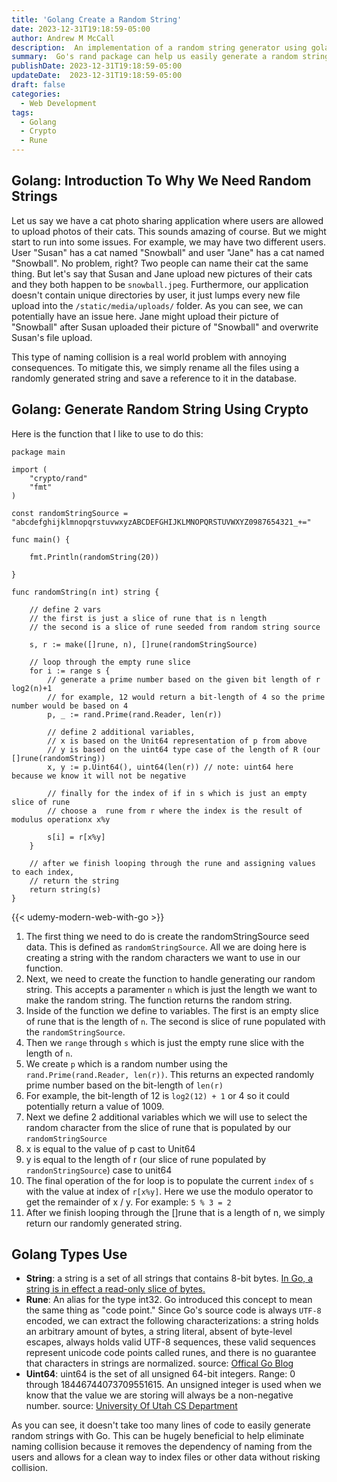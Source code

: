 ```yaml
---
title: 'Golang Create a Random String'
date: 2023-12-31T19:18:59-05:00
author: Andrew M McCall
description:  An implementation of a random string generator using golang's rand package and an empty slice of rune.
summary:  Go's rand package can help us easily generate a random string for when we need to ensure uniqueness with naming in our applicaton. We walkthrough the process of generating a random string using golang. 
publishDate: 2023-12-31T19:18:59-05:00
updateDate:  2023-12-31T19:18:59-05:00
draft: false
categories:
  - Web Development
tags:
  - Golang  
  - Crypto
  - Rune
---
```



## Golang: Introduction To Why We Need Random Strings

Let us say we have a cat photo sharing application where users are allowed to upload photos of their cats.  This sounds amazing of course. But we might start to run into some issues. For example, we may have two different users.  User "Susan" has a cat named "Snowball" and user "Jane" has a cat named "Snowball".  No problem, right? Two people can name their cat the same thing.  But let's say that Susan and Jane upload new pictures of their cats and they both happen to be `snowball.jpeg`.  Furthermore, our application doesn't contain unique directories by user, it just lumps every new file upload into the `/static/media/uploads/` folder.  As you can see, we can potentially have an issue here.  Jane might upload their picture of "Snowball" after Susan uploaded their picture of "Snowball" and overwrite Susan's file upload.  

This type of naming collision is a real world problem with annoying consequences.  To mitigate this, we simply rename all the files using a randomly generated string and save a reference to it in the database.  

## Golang: Generate Random String Using Crypto

Here is the function that I like to use to do this: 

```
package main

import (
	"crypto/rand"
	"fmt"
)

const randomStringSource = "abcdefghijklmnopqrstuvwxyzABCDEFGHIJKLMNOPQRSTUVWXYZ0987654321_+="

func main() {

	fmt.Println(randomString(20))

}

func randomString(n int) string {

	// define 2 vars
	// the first is just a slice of rune that is n length
	// the second is a slice of rune seeded from random string source

	s, r := make([]rune, n), []rune(randomStringSource)

	// loop through the empty rune slice
	for i := range s {
		// generate a prime number based on the given bit length of r log2(n)+1
		// for example, 12 would return a bit-length of 4 so the prime number would be based on 4
		p, _ := rand.Prime(rand.Reader, len(r))

		// define 2 additional variables,
		// x is based on the Unit64 representation of p from above
		// y is based on the uint64 type case of the length of R (our []rune(randomString))
		x, y := p.Uint64(), uint64(len(r)) // note: uint64 here because we know it will not be negative

		// finally for the index of if in s which is just an empty slice of rune
		// choose a  rune from r where the index is the result of modulus operationx x%y

		s[i] = r[x%y]
	}

	// after we finish looping through the rune and assigning values to each index,
	// return the string
	return string(s)
}
```

{{< udemy-modern-web-with-go  >}} 

1. The first thing we need to do is create the randomStringSource seed data.  This is defined as `randomStringSource`.  All we are doing here is creating a string with the random characters we want to use in our function.
2. Next, we need to create the function to handle generating our random string.  This accepts a paramenter `n` which is just the length we want to make the random string.  The function returns the random string.
3. Inside of the function we define to variables.  The first is an empty slice of rune that is the length of `n`.  The second is slice of rune populated with the `randomStringSource`.
4. Then we `range` through `s` which is just the empty rune slice with the length of `n`.  
5. We create `p` which is a random number using the `rand.Prime(rand.Reader, len(r))`.  This returns an expected randomly prime number based on the bit-length of `len(r)`
6. For example, the bit-length of 12 is `log2(12) + 1` or 4 so it could potentially return a value of 1009.
7. Next we define 2 additional variables which we will use to select the random character from the slice of rune that is populated by our `randomStringSource`
8. x is equal to the value of p cast to Unit64
9. y is equal to the length of r (our slice of rune populated by `randonStringSource`) case to unit64
10.  The final operation of the for loop is to populate the current `index` of `s` with the value at index of `r[x%y]`.  Here we use the modulo operator to get the remainder of x / y.  For example: `5 % 3 = 2`
11. After we finish looping through the []rune that is a length of n, we simply return our randomly generated string.


## Golang Types Use

- __String__:  a string is a set of all strings that contains 8-bit bytes.  [In Go, a string is in effect a read-only slice of bytes. ](https://go.dev/blog/strings "Official Golang Blog Post On Strings")
- __Rune__: An alias for the type int32.  Go introduced this concept to mean the same thing as "code point." Since Go's source code is always `UTF-8` encoded, we can extract the following characterizations: a string holds an arbitrary amount of bytes, a string literal, absent of byte-level escapes, always holds valid UTF-8 sequences, these valid sequences represent unicode code points called runes, and there is no guarantee that characters in strings are normalized.  source: [Offical Go Blog](https://go.dev/blog/strings "Official Golang Blog Post On Strings")
- __Uint64__: uint64 is the set of all unsigned 64-bit integers. Range: 0 through 18446744073709551615.  An unsigned integer is used when we know that the value we are storing will always be a non-negative number.  source: [University Of Utah CS Department](https://users.cs.utah.edu/~germain/PPS/Topics/unsigned_integer.html "Unsigned Integer Definition")


As you can see, it doesn't take too many lines of code to easily generate random strings with Go. This can be hugely beneficial to help eliminate naming collision because it removes the dependency of naming from the users and allows for a clean way to index files or other data without risking collision.



